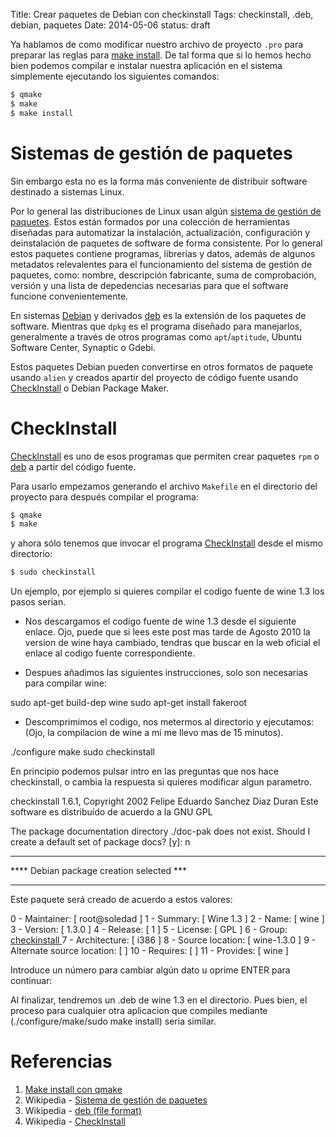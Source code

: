 Title: Crear paquetes de Debian con checkinstall
Tags: checkinstall, .deb, debian, paquetes
Date: 2014-05-06
status: draft

Ya hablamos de como modificar nuestro archivo de proyecto `.pro` para preparar
las reglas para [make install]. De tal forma que si lo hemos hecho bien podemos
compilar e instalar nuestra aplicación en el sistema simplemente ejecutando
los siguientes comandos:

~~~~.sh
$ qmake
$ make
$ make install
~~~~

# Sistemas de gestión de paquetes

Sin embargo esta no es la forma más conveniente de distribuir software destinado
a sistemas Linux. 

Por lo general las distribuciones de Linux usan algún [sistema de gestión de
paquetes](http://es.wikipedia.org/wiki/Sistema_de_gesti%C3%B3n_de_paquetes).
Estos están formados por una colección de herramientas diseñadas para
automatizar la instalación, actualización, configuración y deinstalación de
paquetes de software de forma consistente. Por lo general estos paquetes contiene
programas, librerías y datos, además de algunos metadatos relevalentes para
el funcionamiento del sistema de gestión de paquetes, como: nombre, descripción
fabricante, suma de comprobación, versión y una lista de depedencias necesarias
para que el software funcione convenientemente.

En sistemas [Debian] y derivados [deb] es la extensión de los paquetes de
software. Mientras que `dpkg` es el programa diseñado para manejarlos,
generalmente a través de otros programas como `apt`/`aptitude`, Ubuntu Software
Center, Synaptic o Gdebi.

Estos paquetes Debian pueden convertirse en otros formatos de paquete usando
`alien` y creados apartir del proyecto de código fuente usando [CheckInstall] o
Debian Package Maker.

# CheckInstall

[CheckInstall] es uno de esos programas que permiten crear paquetes `rpm` o
[deb] a partir del código fuente.

Para usarlo empezamos generando el archivo `Makefile` en el directorio del
proyecto para después compilar el programa:

~~~~.sh
$ qmake
$ make
~~~~

y ahora sólo tenemos que invocar el programa [CheckInstall] desde el mismo
directorio:

~~~~.sh
$ sudo checkinstall
~~~~

Un ejemplo, por ejemplo si quieres compilar el codigo fuente de wine 1.3 los pasos serian.

- Nos descargamos el codigo fuente de wine 1.3 desde el siguiente enlace. Ojo, puede que si lees este post mas tarde de Agosto 2010 la version de wine haya cambiado, tendras que buscar en la web oficial el enlace al codigo fuente correspondiente.

- Despues añadimos las siguientes instrucciones, solo son necesarias para compilar wine:


sudo apt-get build-dep wine
sudo apt-get install fakeroot

- Descomprimimos el codigo, nos metermos al directorio y ejecutamos: (Ojo, la compilacion de wine a mi me llevo mas de 15 minutos).

./configure
make
sudo checkinstall

En principio podemos pulsar intro en las preguntas que nos hace checkinstall, o cambia la respuesta si quieres modificar algun parametro.


checkinstall 1.6.1, Copyright 2002 Felipe Eduardo Sanchez Diaz Duran
Este software es distribuído de acuerdo a la GNU GPL

The package documentation directory ./doc-pak does not exist.
Should I create a default set of package docs? [y]: n

*****************************************
**** Debian package creation selected ***
*****************************************

Este paquete será creado de acuerdo a estos valores:

0 - Maintainer: [ root@soledad ]
1 - Summary: [ Wine 1.3 ]
2 - Name: [ wine ]
3 - Version: [ 1.3.0 ]
4 - Release: [ 1 ]
5 - License: [ GPL ]
6 - Group: [ checkinstall ]
7 - Architecture: [ i386 ]
8 - Source location: [ wine-1.3.0 ]
9 - Alternate source location: [ ]
10 - Requires: [ ]
11 - Provides: [ wine ]


Introduce un número para cambiar algún dato u oprime ENTER para continuar:

Al finalizar, tendremos un .deb de wine 1.3 en el directorio. Pues bien, el proceso para cualquier otra aplicacion que compiles mediante (./configure/make/sudo make install) seria similar.


# Referencias

 1. [Make install con qmake](|filename|/Qt/qmake-make-install.md)
 2. Wikipedia - [Sistema de gestión de paquetes](http://es.wikipedia.org/wiki/Sistema_de_gesti%C3%B3n_de_paquetes)
 3. Wikipedia - [deb (file format)](http://en.wikipedia.org/wiki/Deb_(file_format))
 4. Wikipedia - [CheckInstall](http://en.wikipedia.org/wiki/CheckInstall)

[make install]: |filename|/Qt/qmake-make-install.md "Make install con qmake"
[Debian]: https://www.debian.org "Debian - the universal operating system"
[deb]: http://en.wikipedia.org/wiki/Deb_(file_format) "Wikipedia - deb (file format)"
[CheckInstall]: http://en.wikipedia.org/wiki/CheckInstall "Wikipedia - CheckInstall"
